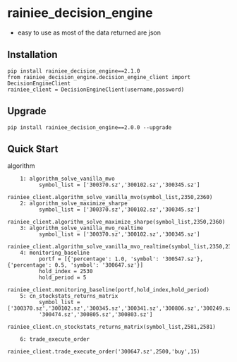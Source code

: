rainiee_decision_engine
===============
* easy to use as most of the data returned are json 

Installation
--------------

    pip install rainiee_decision_engine==2.1.0
    from rainiee_decision_engine.decision_engine_client import DecisionEngineClient
    rainiee_client = DecisionEngineClient(username,password)

Upgrade
---------------

    pip install rainiee_decision_engine==2.0.0 --upgrade

Quick Start
--------------

algorithm 
  
        1: algorithm_solve_vanilla_mvo
              symbol_list = ['300370.sz','300102.sz','300345.sz']
              rainiee_client.algorithm_solve_vanilla_mvo(symbol_list,2350,2360)
        2: algorithm_solve_maximize_sharpe
              symbol_list = ['300370.sz','300102.sz','300345.sz']
              rainiee_client.algorithm_solve_maximize_sharpe(symbol_list,2350,2360)
        3: algorithm_solve_vanilla_mvo_realtime
              symbol_list = ['300370.sz','300102.sz','300345.sz']
              rainiee_client.algorithm_solve_vanilla_mvo_realtime(symbol_list,2350,2360)
        4: monitoring_baseline
              portf = [{'percentage': 1.0, 'symbol': '300547.sz'}, {'percentage': 0.5, 'symbol': '300647.sz'}]
              hold_index = 2530
              hold_period = 5
              rainiee_client.monitoring_baseline(portf,hold_index,hold_period)
        5: cn_stockstats_returns_matrix
              symbol_list =['300370.sz','300102.sz','300345.sz','300341.sz','300806.sz','300249.sz','300727.sz','300373.sz','300808.sz',
              '300474.sz','300805.sz','300803.sz']
              rainiee_client.cn_stockstats_returns_matrix(symbol_list,2581,2581)

        6: trade_execute_order
              rainiee_client.trade_execute_order('300647.sz',2500,'buy',15)
    